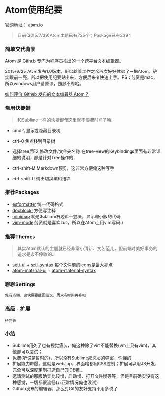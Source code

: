 # Atom使用纪要

官网地址： [atom.io](https://atom.io)

> 目前(2015/7/29)Atom主题已有725个；Package已有2394

### 简单交代背景
  Atom 是 Github 专门为程序员推出的一个跨平台文本编辑器。

  2015/6/25 Atom发布1.0版本，所以趁着工作之余再次好好体验了一把Atom，确实眼前一亮，所以把使用纪要贴出来，方便后来者快速上手。PS：劳资是mac，所以windows用户请原谅，照顾不周哈。

  [如何评价 Github 发布的文本编辑器 Atom？](http://www.zhihu.com/question/22867204)

### 常用快捷键
> 和Sublime一样的快捷键俺这里就不浪费时间了哈.

- cmd-\ 显示或隐藏目录树
- ctrl-0 焦点移到目录树
- 选择tree后F2 修改文件/文件夹名称
  在tree-view的Keybindings里面有非常详细的说明，都是针对Tree操作的

- ctrl-shift-M Markdown预览，这非常方便俺这种写手
- ctrl-shift-U 调出切换编码选项 

### 推荐Packages
- [esformatter](https://atom.io/packages/esformatter) 统一代码格式
- [docblockr](https://atom.io/packages/docblockr) 方便写注释
- [minimap](https://atom.io/packages/minimap) 就是Sublime右边那一竖块，显示缩小版的代码
- [vim-mode](https://atom.io/packages/vim-mode) 劳资就是喜欢zuo，所以在Atom上用vim写码:)

### 推荐Themes
> 其实Atom默认的主题就已经非常小清新、文艺范儿，但前端对美好事务的追求是永不停歇的...

- [seti-ui](https://atom.io/themes/seti-ui) + [seti-syntax](https://atom.io/themes/seti-syntax) 每个文件前的icons是最大亮点
- [atom-material-ui](https://atom.io/themes/atom-material-ui) + [atom-material-syntax](https://atom.io/themes/atom-material-syntax)

### 聊聊Settings
```
俺有点懒，这块需要截图细说，周末有时间再补吧
```

### 高级 - 扩展
```
待完善
```

### 小结
- Sublime用久了也有视觉疲劳，俺这种除了vim不能替换(vm上只有vim)，其他都可以尝试；
- 免费(听说是暂时的)，所以没有Sublime那恶心的弹窗，你懂的
- 扩展能力叼爆，这就是webapp，界面啥都用CSS控制；扩展可以用JS开发，完全可以深度定制打造自己的IDE嘛...
- 邀请测试的那版确实比较慢，启动慢、打开文件慢等等，但是目前确实没有这种感觉，一切都很流畅(非正常情况俺也没试)
- Github发布的编辑器，那么对Git的友好支持不用多说了
